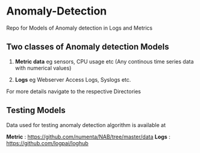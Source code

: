 # Anomaly-Detection
Repo for Models of Anomaly detection in Logs and Metrics

## Two classes of Anomaly detection Models

1. __Metric data__ eg sensors, CPU usage etc (Any continous time series data with numerical values)

2. __Logs__ eg Webserver Access Logs, Syslogs etc. 

For more details navigate to the respective Directories

## Testing Models

Data used for testing anomaly detection algorithm is available at

__Metric__ : https://github.com/numenta/NAB/tree/master/data
__Logs__ : https://github.com/logpai/loghub
